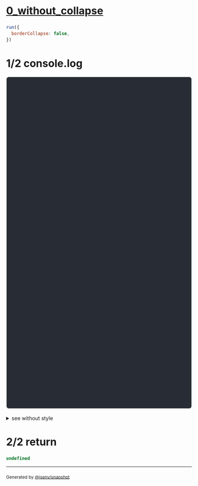 # [0_without_collapse](../../border_collapse.test.mjs#L107)

```js
run({
  borderCollapse: false,
})
```

# 1/2 console.log

![img](console.log.svg)

<details>
  <summary>see without style</summary>

```console
--- top_left_empty ---
               ┌──────────────┐
  top_left     │ top_right    │
               └──────────────┘
┌─────────────┐┌──────────────┐
│ bottom_left ││ bottom_right │
└─────────────┘└──────────────┘
--- top_right_empty ---
┌─────────────┐                
│ top_left    │  top_right     
└─────────────┘                
┌─────────────┐┌──────────────┐
│ bottom_left ││ bottom_right │
└─────────────┘└──────────────┘
--- bottom_right_empty ---
┌─────────────┐┌──────────────┐
│ top_left    ││ top_right    │
└─────────────┘└──────────────┘
┌─────────────┐                
│ bottom_left │  bottom_right  
└─────────────┘                
--- bottom_left_empty ---
┌─────────────┐┌──────────────┐
│ top_left    ││ top_right    │
└─────────────┘└──────────────┘
               ┌──────────────┐
  bottom_left  │ bottom_right │
               └──────────────┘
--- all ---
┌─────────────┐┌──────────────┐
│ top_left    ││ top_right    │
└─────────────┘└──────────────┘
┌─────────────┐┌──────────────┐
│ bottom_left ││ bottom_right │
└─────────────┘└──────────────┘
--- all_3_row ---
┌──────────┐┌──────────┐┌──────────┐
│ column_a ││ column_b ││ column_c │
└──────────┘└──────────┘└──────────┘
--- all_3_column ---
┌───────┐
│ row_a │
└───────┘
┌───────┐
│ row_b │
└───────┘
┌───────┐
│ row_c │
└───────┘
--- nine_cells_middle_use_yellow_borders ---
┌─────────────┐┌────────┐┌──────────────┐
│ top_left    ││ top    ││ top_right    │
└─────────────┘└────────┘└──────────────┘
┌─────────────┐┌────────┐┌──────────────┐
│ left        ││ center ││ right        │
└─────────────┘└────────┘└──────────────┘
┌─────────────┐┌────────┐┌──────────────┐
│ bottom_left ││ bottom ││ bottom_right │
└─────────────┘└────────┘└──────────────┘
```

</details>


# 2/2 return

```js
undefined
```

---

<sub>
  Generated by <a href="https://github.com/jsenv/core/tree/main/packages/independent/snapshot">@jsenv/snapshot</a>
</sub>
